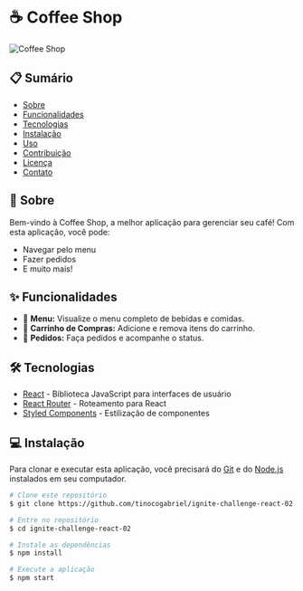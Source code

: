 # ☕ Coffee Shop

![Coffee Shop](https://yourimageurl.com/your-image.png)

## 📋 Sumário

- [Sobre](#sobre)
- [Funcionalidades](#funcionalidades)
- [Tecnologias](#tecnologias)
- [Instalação](#instalação)
- [Uso](#uso)
- [Contribuição](#contribuição)
- [Licença](#licença)
- [Contato](#contato)

## 🌟 Sobre

Bem-vindo à Coffee Shop, a melhor aplicação para gerenciar seu café! Com esta aplicação, você pode:

- Navegar pelo menu
- Fazer pedidos
- E muito mais!

## ✨ Funcionalidades

- 📜 **Menu:** Visualize o menu completo de bebidas e comidas.
- 🛒 **Carrinho de Compras:** Adicione e remova itens do carrinho.
- 🧾 **Pedidos:** Faça pedidos e acompanhe o status.

## 🛠️ Tecnologias

- [React](https://reactjs.org/) - Biblioteca JavaScript para interfaces de usuário
- [React Router](https://reactrouter.com/) - Roteamento para React
- [Styled Components](https://styled-components.com/) - Estilização de componentes

## 💻 Instalação

Para clonar e executar esta aplicação, você precisará do [Git](https://git-scm.com) e do [Node.js](https://nodejs.org/en/) instalados em seu computador.

```bash
# Clone este repositório
$ git clone https://github.com/tinocogabriel/ignite-challenge-react-02

# Entre no repositório
$ cd ignite-challenge-react-02

# Instale as dependências
$ npm install

# Execute a aplicação
$ npm start
